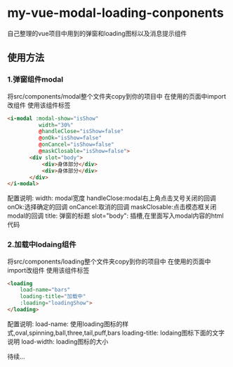 # my-vue-modal-loading-conponents
自己整理的vue项目中用到的弹窗和loading图标以及消息提示组件
## 使用方法

### 1.弹窗组件modal
将src/components/modal整个文件夹copy到你的项目中
在使用的页面中import改组件
使用该组件标签
```html
<i-modal :modal-show="isShow"
          width="30%"
          @handleClose="isShow=false"
          @onOk="isShow=false"
          @onCancel="isShow=false"
          @maskClosable="isShow=false">
       <div slot="body">
           <div>身体部分</div>
           <div>身体部分</div>
       </div>
</i-modal>
```
配置说明: width: modal宽度
handleClose:modal右上角点击叉号关闭的回调 
onOk:选择确定的回调 
onCancel:取消的回调
maskClosable:点击模态框关闭modal的回调
title: 弹窗的标题
slot="body": 插槽,在里面写入modal内容的html代码

### 2.加载中lodaing组件
将src/components/loading整个文件夹copy到你的项目中
在使用的页面中import改组件
使用该组件标签
```html
<loading
    load-name="bars"
    loading-title="加载中"
    :loading="loadingShow"> 
</loading>
```
配置说明:
load-name: 使用loading图标的样式,oval,spinning,ball,three,tail,puff,bars
loading-title: lodaing图标下面的文字说明
load-width: loading图标的大小

待续...
